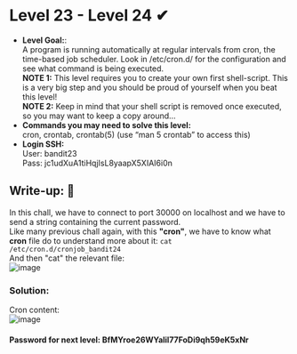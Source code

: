 # Level 23 - Level 24 ✔
- **Level Goal:**:<br>
A program is running automatically at regular intervals from cron, the time-based job scheduler. Look in /etc/cron.d/ for the configuration and see what command is being executed.<br>
**NOTE 1:** This level requires you to create your own first shell-script. This is a very big step and you should be proud of yourself when you beat this level!<br>
**NOTE 2:** Keep in mind that your shell script is removed once executed, so you may want to keep a copy around…<br>
- **Commands you may need to solve this level:**<br>
cron, crontab, crontab(5) (use “man 5 crontab” to access this)<br>                                               
- **Login SSH:**<br>
User: bandit23<br>
Pass: jc1udXuA1tiHqjIsL8yaapX5XIAI6i0n<br>
## Write-up: 📝<br>
In this chall, we have to connect to port 30000 on localhost and we have to send a string containing the current password. <br>
Like many previous chall again, with this **"cron"**, we have to know what **cron** file do to understand more about it: `cat  /etc/cron.d/cronjob_bandit24`<br>
And then "cat" the relevant file:<br>
![image](https://user-images.githubusercontent.com/48288606/135885637-8b218ded-bbbe-42b9-987b-383d4e65ef6d.png)<br>
### Solution:<br>
Cron content:<br>
![image](https://user-images.githubusercontent.com/48288606/135879735-c450ef4c-7bbf-4f64-bb97-59c94cdbdfa9.png)

#### Password for next level: BfMYroe26WYalil77FoDi9qh59eK5xNr 


